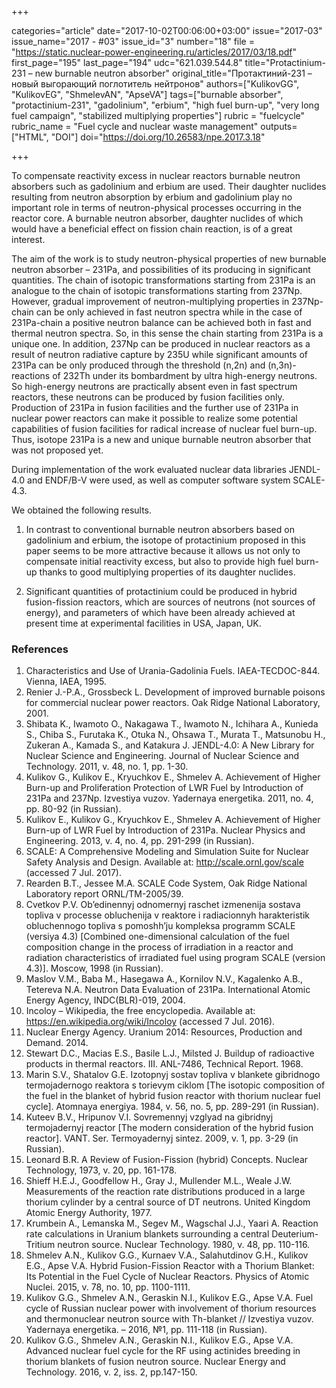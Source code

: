 +++

categories="article"
date="2017-10-02T00:06:00+03:00"
issue="2017-03"
issue_name="2017 - #03"
issue_id="3"
number="18"
file = "https://static.nuclear-power-engineering.ru/articles/2017/03/18.pdf"
first_page="195"
last_page="194"
udc="621.039.544.8"
title="Protactinium-231 – new burnable neutron absorber"
original_title="Протактиний-231 – новый выгорающий поглотитель нейтронов"
authors=["KulikovGG", "KulikovEG", "ShmelevAN", "ApseVA"]
tags=["burnable absorber", "protactinium-231", "gadolinium", "erbium", "high fuel burn-up", "very long fuel campaign", "stabilized multiplying properties"]
rubric = "fuelcycle"
rubric_name = "Fuel cycle and nuclear waste management"
outputs=["HTML", "DOI"]
doi="https://doi.org/10.26583/npe.2017.3.18"

+++

To compensate reactivity excess in nuclear reactors burnable neutron absorbers such as gadolinium and erbium are used. Their daughter nuclides resulting from neutron absorption by erbium and gadolinium play no important role in terms of neutron-physical processes occurring in the reactor core. A burnable neutron absorber, daughter nuclides of which would have a beneficial effect on fission chain reaction, is of a great interest.

The aim of the work is to study neutron-physical properties of new burnable neutron absorber – 231Pa, and possibilities of its producing in significant quantities. The chain of isotopic transformations starting from 231Pa is an analogue to the chain of isotopic transformations starting from 237Np. However, gradual improvement of neutron-multiplying properties in 237Np-chain can be only achieved in fast neutron spectra while in the case of 231Pa-chain a positive neutron balance can be achieved both in fast and thermal neutron spectra. So, in this sense the chain starting from 231Pa is a unique one. In addition, 237Np can be produced in nuclear reactors as a result of neutron radiative capture by 235U while significant amounts of 231Pa can be only produced through the threshold (n,2n) and (n,3n)-reactions of 232Th under its bombardment by ultra high-energy neutrons. So high-energy neutrons are practically absent even in fast spectrum reactors, these neutrons can be produced by fusion facilities only. Production of 231Pa in fusion facilities and the further use of 231Pa in nuclear power reactors can make it possible to realize some potential capabilities of fusion facilities for radical increase of nuclear fuel burn-up. Thus, isotope 231Pa is a new and unique burnable neutron absorber that was not proposed yet.

During implementation of the work evaluated nuclear data libraries JENDL-4.0 and ENDF/B-V were used, as well as computer software system SCALE-4.3.

We obtained the following results.

1. In contrast to conventional burnable neutron absorbers based on gadolinium and erbium, the isotope of protactinium proposed in this paper seems to be more attractive because it allows us not only to compensate initial reactivity excess, but also to provide high fuel burn-up thanks to good multiplying properties of its daughter nuclides.

2. Significant quantities of protactinium could be produced in hybrid fusion-fission reactors, which are sources of neutrons (not sources of energy), and parameters of which have been already achieved at present time at experimental facilities in USA, Japan, UK.

### References

1. Characteristics and Use of Urania-Gadolinia Fuels. IAEA-TECDOC-844. Vienna, IAEA, 1995.
2. Renier J.-P.A., Grossbeck L. Development of improved burnable poisons for commercial nuclear power reactors. Oak Ridge National Laboratory, 2001.
3. Shibata K., Iwamoto O., Nakagawa T., Iwamoto N., Ichihara A., Kunieda S., Chiba S., Furutaka K., Otuka N., Ohsawa T., Murata T., Matsunobu H., Zukeran A., Kamada S., and Katakura J. JENDL-4.0: A New Library for Nuclear Science and Engineering. Journal of Nuclear Science and Technology. 2011, v. 48, no. 1, pp. 1-30.
4. Kulikov G., Kulikov E., Kryuchkov E., Shmelev А. Achievement of Higher Burn-up and Proliferation Protection of LWR Fuel by Introduction of 231Pa and 237Np. Izvestiya vuzov. Yadernaya energetika. 2011, no. 4, pp. 80-92 (in Russian).
5. Kulikov E., Kulikov G., Kryuchkov E., Shmelev А. Achievement of Higher Burn-up of LWR Fuel by Introduction of 231Pa. Nuclear Physics and Engineering. 2013, v. 4, no. 4, pp. 291-299 (in Russian).
6. SCALE: A Comprehensive Modeling and Simulation Suite for Nuclear Safety Analysis and Design. Available at: http://scale.ornl.gov/scale (accessed 7 Jul. 2017).
7. Rearden B.T., Jessee M.A. SCALE Code System, Oak Ridge National Laboratory report ORNL/TM-2005/39.
8. Cvetkov P.V. Ob’edinennyj odnomernyj raschet izmenenija sostava topliva v processe obluchenija v reaktore i radiacionnyh harakteristik obluchennogo topliva s pomoshh’ju kompleksa programm SCALE (versiya 4.3) [Combined one-dimensional calculation of the fuel composition change in the process of irradiation in a reactor and radiation characteristics of irradiated fuel using program SCALE (version 4.3)]. Moscow, 1998 (in Russian).
9. Maslov V.M., Baba M., Hasegawa A., Kornilov N.V., Kagalenko A.B., Tetereva N.A. Neutron Data Evaluation of 231Pa. International Atomic Energy Agency, INDC(BLR)-019, 2004.
10. Incoloy – Wikipedia, the free encyclopedia. Available at: https://en.wikipedia.org/wiki/Incoloy (accessed 7 Jul. 2016).
11. Nuclear Energy Agency. Uranium 2014: Resources, Production and Demand. 2014.
12. Stewart D.C., Macias E.S., Basile L.J., Milsted J. Buildup of radioactive products in thermal reactors. III. ANL-7486, Technical Report. 1968.
13. Marin S.V., Shatalov G.E. Izotopnyj sostav topliva v blankete gibridnogo termojadernogo reaktora s torievym ciklom [The isotopic composition of the fuel in the blanket of hybrid fusion reactor with thorium nuclear fuel cycle]. Atomnaya energiya. 1984, v. 56, no. 5, pp. 289-291 (in Russian).
14. Kuteev B.V., Hripunov V.I. Sovremennyj vzglyad na gibridnyj termojadernyj reactor [The modern consideration of the hybrid fusion reactor]. VANT. Ser. Termoyadernyj sintez. 2009, v. 1, pp. 3-29 (in Russian).
15. Leonard B.R. A Review of Fusion-Fission (hybrid) Concepts. Nuclear Technology, 1973, v. 20, pp. 161-178.
16. Shieff H.E.J., Goodfellow H., Gray J., Mullender M.L., Weale J.W. Measurements of the reaction rate distributions produced in a large thorium cylinder by a central source of DT neutrons. United Kingdom Atomic Energy Authority, 1977.
17. Krumbein A., Lemanska M., Segev M., Wagschal J.J., Yaari A. Reaction rate calculations in Uranium blankets surrounding a central Deuterium-Tritium neutron source. Nuclear Technology. 1980, v. 48, pp. 110-116.
18. Shmelev A.N., Kulikov G.G., Kurnaev V.A., Salahutdinov G.H., Kulikov E.G., Apse V.A. Hybrid Fusion-Fission Reactor with a Thorium Blanket: Its Potential in the Fuel Cycle of Nuclear Reactors. Physics of Atomic Nuclei. 2015, v. 78, no. 10, pp. 1100-1111.
19. Kulikov G.G., Shmelev A.N., Geraskin N.I., Kulikov E.G., Apse V.A. Fuel cycle of Russian nuclear power with involvement of thorium resources and thermonuclear neutron source with Th-blanket // Izvestiya vuzov. Yadernaya energetika. – 2016, №1, pp. 111-118 (in Russian).
20. Kulikov G.G., Shmelev A.N., Geraskin N.I., Kulikov E.G., Apse V.A. Advanced nuclear fuel cycle for the RF using actinides breeding in thorium blankets of fusion neutron source. Nuclear Energy and Technology. 2016, v. 2, iss. 2, pp.147-150.